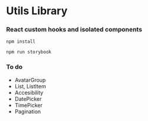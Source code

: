 # Utils Library

### React custom hooks and isolated components

`npm install`

`npm run storybook`

### To do

- AvatarGroup
- List, ListItem
- Accesibility
- DatePicker
- TimePicker
- Pagination
